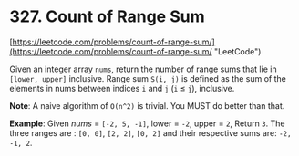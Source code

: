 ﻿# 327. Count of Range Sum

[https://leetcode.com/problems/count-of-range-sum/](https://leetcode.com/problems/count-of-range-sum/ "LeetCode")

Given an integer array `nums`, return the number of range sums that lie in `[lower, upper]` inclusive.
Range sum `S(i, j)` is defined as the sum of the elements in nums between indices `i` and `j` (`i` ≤ `j`), inclusive.

**Note**:
A naive algorithm of `O(n^2)` is trivial. You MUST do better than that.

**Example**:
Given *nums* = `[-2, 5, -1]`, lower = `-2`, upper = `2`,
Return `3`.
The three ranges are : `[0, 0]`, `[2, 2]`, `[0, 2]` and their respective sums are: `-2, -1, 2`.